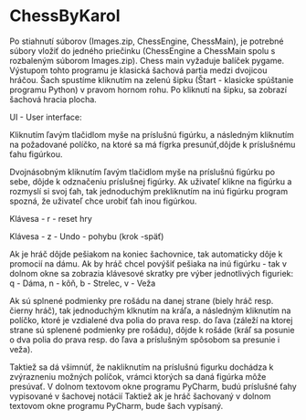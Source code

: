 # ChessByKarol
Po stiahnutí súborov (Images.zip, ChessEngine, ChessMain), je potrebné súbory vložiť do jedného priečinku (ChessEngine a ChessMain spolu s rozbaleným súborom Images.zip).
Chess main vyžaduje balíček pygame. 
Výstupom tohto programu je klasická šachová partia medzi dvojicou hráčou.
Šach spustíme kliknutím na zelenú šipku (Štart - klasicke spúštanie programu Python) v pravom hornom rohu.
Po kliknutí na šipku, sa zobrazí šachová hracia plocha.

UI - User interface:

Kliknutím ľavým tlačidlom myše na príslušnú figúrku, a následným kliknutím na požadované políčko,
na ktoré sa má fígrka presunúť,dôjde k príslušnému ťahu figúrkou.

Dvojnásobným kliknutím ľavým tlačidlom myše na príslušnú figúrku po sebe, dôjde k odznačeniu príslušnej figúrky. 
Ak uživateľ klikne na figúrku a rozmyslí si svoj ťah, tak jednoduchým prekliknutím na inú figúrku program spozná, 
že uživateľ chce urobiť ťah inou figúrkou.

Klávesa - r - reset hry

Klávesa - z - Undo - pohybu (krok -späť)

Ak je hráč dôjde pešiakom na koniec šachovnice, tak automaticky dôje k promocií na dámu. Ak by hráč chcel povýšiť pešiaka
na inú figúrku - tak v dolnom okne sa zobrazia klávesové skratky pre výber jednotlivých figuriek:
q - Dáma, n - kôň, b - Strelec, v - Veža

Ak sú splnené podmienky pre rošádu na danej strane (biely hráč resp. čierny hráč),
tak jednoduchým klknutím na kráľa, a následným kliknutím na políčko,
ktoré je vzdialené dva polia do prava resp. do ľava (záleží na ktorej strane sú splenené podmienky pre rošádu),
dôjde k rošáde (kráľ sa posunie o dva polia do prava resp. do ľava a príslušným spôsobom sa presunie i veža).

Taktiež sa dá všimnúť, že nakliknutím na príslušnú figurku dochádza k zvýrazneniu možných políčok, 
vrámci ktorých sa daná figúrka môže presúvať.
V dolnom textovom okne programu PyCharm, budú príslušné ťahy vypisované v šachovej notácií
Taktiež ak je hráč šachovaný v dolnom textovom okne programu PyCharm, bude šach vypísaný.
